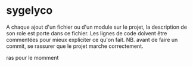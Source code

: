 # sygelyco
A chaque ajout d'un fichier ou d'un module sur le projet, la description de son role est porte dans ce fichier.
Les lignes de code doivent être commentées pour mieux expliciter ce qu'on fait.
NB. avant de faire un commit, se rassurer que le projet marche correctement. 

ras pour le momment
